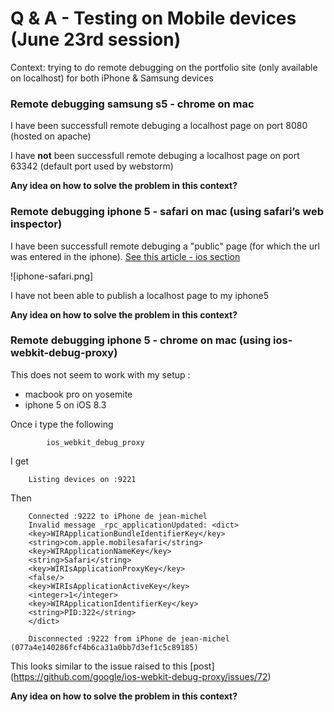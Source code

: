 
# Q & A - Testing on Mobile devices (June 23rd session)

Context: trying to do remote debugging on the portfolio site (only available on localhost) for both iPhone & Samsung devices


### Remote debugging samsung s5 - chrome on mac
I have been successfull remote debuging a localhost page on port 8080 (hosted on apache)

I have **not** been successfull remote debuging a localhost page on port 63342 (default port used by webstorm) 

**Any idea on how to solve the problem in this context?**


### Remote debugging iphone 5 - safari on mac (using safari’s web inspector)
I have been successfull remote debuging a "public" page (for which the url was entered in the iphone). [See this article - ios section](http://www.smashingmagazine.com/2014/09/03/testing-mobile-emulators-simulators-remote-debugging/2/)

![iphone-safari.png]


I have not been able to publish a localhost page to my iphone5 

**Any idea on how to solve the problem in this context?**

### Remote debugging iphone 5 - chrome on mac (using ios-webkit-debug-proxy)
This does not seem to work with my setup :

- macbook pro on yosemite
- iphone 5 on iOS 8.3

Once i type the following 

			ios_webkit_debug_proxy




I get 

		
		Listing devices on :9221

Then 

        Connected :9222 to iPhone de jean-michel 
        Invalid message _rpc_applicationUpdated: <dict>
	    <key>WIRApplicationBundleIdentifierKey</key>
	    <string>com.apple.mobilesafari</string>
	    <key>WIRApplicationNameKey</key>
	    <string>Safari</string>
	    <key>WIRIsApplicationProxyKey</key>
	    <false/>
	    <key>WIRIsApplicationActiveKey</key>
	    <integer>1</integer>
	    <key>WIRApplicationIdentifierKey</key>
	    <string>PID:322</string>
        </dict>
        
        Disconnected :9222 from iPhone de jean-michel (077a4e140286fcf4b6ca31a0bb7d3ef1c5c89185)

 
 This looks similar to the issue raised to this [post] (https://github.com/google/ios-webkit-debug-proxy/issues/72)
    
    
**Any idea on how to solve the problem in this context?**